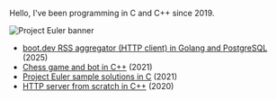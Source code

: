 Hello, I've been programming in C and C++ since 2019.

![Project Euler banner](https://projecteuler.net/profile/ganbatte.png)

- [boot.dev RSS aggregator (HTTP client) in Golang and PostgreSQL](https://github.com/ganbatte8/gator) (2025)
- [Chess game and bot in C++](https://github.com/ganbatte8/chess) (2021)
- [Project Euler sample solutions in C](https://github.com/ganbatte8/project-euler) (2021)
- [HTTP server from scratch in C++](https://github.com/ganbatte8/http-server) (2020)
